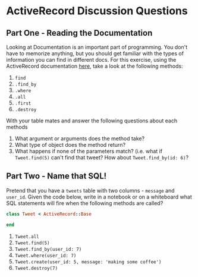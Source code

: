 # ActiveRecord Discussion Questions

## Part One - Reading the Documentation

Looking at Documentation is an important part of programming. You don't have to
memorize anything, but you should get familiar with the types of information you
can find in different docs. For this exercise, using the ActiveRecord
documentation [here](http://guides.rubyonrails.org/active_record_querying.html#retrieving-objects-from-the-database),
take a look at the following methods:

1. `find`
2. `.find_by`
3. `.where`
4. `.all`
5. `.first`
6. `.destroy`

With your table mates and answer the following questions about each methods

1. What argument or arguments does the method take?
2. What type of object does the method return?
3. What happens if none of the parameters match? (i.e. what if `Tweet.find(5)`
   can't find that tweet? How about `Tweet.find_by(id: 6)`?

## Part Two - Name that SQL!

Pretend that you have a `tweets` table with two columns - `message` and
`user_id`. Given the code below, write in a notebook or on a whiteboard what SQL
statements will fire when the following methods are called?

```rb
class Tweet < ActiveRecord::Base

end
```

1. `Tweet.all`
2. `Tweet.find(5)`
3. `Tweet.find_by(user_id: 7)`
4. `Tweet.where(user_id: 7)`
5. `Tweet.create(user_id: 5, message: 'making some coffee')`
6. `Tweet.destroy(7)`
